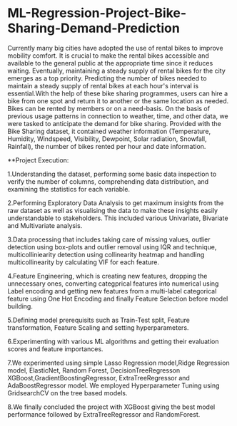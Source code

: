 # ML-Regression-Project-Bike-Sharing-Demand-Prediction

Currently many big cities have adopted the use of rental bikes to improve mobility comfort. It is crucial to make the rental bikes accessible and available to the general public at the appropriate time since it reduces waiting. Eventually, maintaining a steady supply of rental bikes for the city emerges as a top priority. Predicting the number of bikes needed to maintain a steady supply of rental bikes at each hour's interval is essential.With the help of these bike sharing programmes, users can hire a bike from one spot and return it to another or the same location as needed. Bikes can be rented by members or on a need-basis. On the basis of previous usage patterns in connection to weather, time, and other data, we were tasked to anticipate the demand for bike sharing. Provided with the Bike Sharing dataset, it contained weather information (Temperature, Humidity, Windspeed, Visibility, Dewpoint, Solar radiation, Snowfall, Rainfall), the number of bikes rented per hour and date information.

**Project Execution:

1.Understanding the dataset, performing some basic data inspection to verify the number of columns, comprehending data distribution, and examining the statistics for each variable.

2.Performing Exploratory Data Analysis to get maximum insights from the raw dataset as well as visualising the data to make these insights easily understandable to stakeholders. This included various Univariate, Bivariate and Multivariate analysis.

3.Data processing that includes taking care of missing values, outlier detection using box-plots and outlier removal using IQR and technique, multicolliniearity detection using collinearity heatmap and handling multicollinearity by calculating VIF for each feature.

4.Feature Engineering, which is creating new features, dropping the unnecessary ones, converting categprical features into numerical using Label encoding and getting new features from a multi-label categorical feature using One Hot Encoding and finally Feature Selection before model building.

5.Defining model prerequisits such as Train-Test split, Feature transformation, Feature Scaling and setting hyperparameters.

6.Experimenting with various ML algorithms and getting their evaluation scores and feature importances.

7.We experimented using simple Lasso Regression model,Ridge Regression model, ElasticNet, Random Forest, DecisionTreeRegresson XGBoost,GradientBoostingRegressor, ExtraTreeRegressor and AdaBoostRegressor model. We employed Hyperparameter Tuning using GridsearchCV on the tree based models.

8.We finally concluded the project with XGBoost giving the best model performance followed by  ExtraTreeRegressor and RandomForest.
